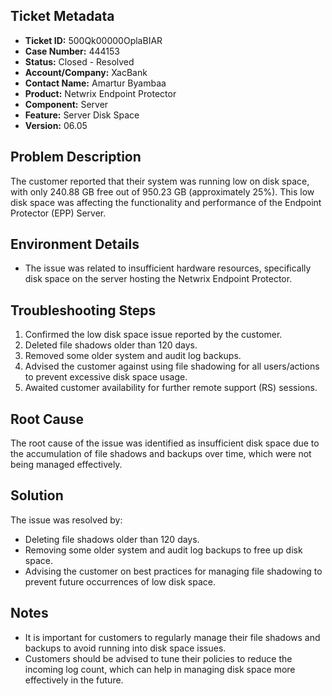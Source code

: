 ## Ticket Metadata
- **Ticket ID:** 500Qk00000OplaBIAR
- **Case Number:** 444153
- **Status:** Closed - Resolved
- **Account/Company:** XacBank
- **Contact Name:** Amartur Byambaa
- **Product:** Netwrix Endpoint Protector
- **Component:** Server
- **Feature:** Server Disk Space
- **Version:** 06.05

## Problem Description
The customer reported that their system was running low on disk space, with only 240.88 GB free out of 950.23 GB (approximately 25%). This low disk space was affecting the functionality and performance of the Endpoint Protector (EPP) Server.

## Environment Details
- The issue was related to insufficient hardware resources, specifically disk space on the server hosting the Netwrix Endpoint Protector.

## Troubleshooting Steps
1. Confirmed the low disk space issue reported by the customer.
2. Deleted file shadows older than 120 days.
3. Removed some older system and audit log backups.
4. Advised the customer against using file shadowing for all users/actions to prevent excessive disk space usage.
5. Awaited customer availability for further remote support (RS) sessions.

## Root Cause
The root cause of the issue was identified as insufficient disk space due to the accumulation of file shadows and backups over time, which were not being managed effectively.

## Solution
The issue was resolved by:
- Deleting file shadows older than 120 days.
- Removing some older system and audit log backups to free up disk space.
- Advising the customer on best practices for managing file shadowing to prevent future occurrences of low disk space.

## Notes
- It is important for customers to regularly manage their file shadows and backups to avoid running into disk space issues.
- Customers should be advised to tune their policies to reduce the incoming log count, which can help in managing disk space more effectively in the future.